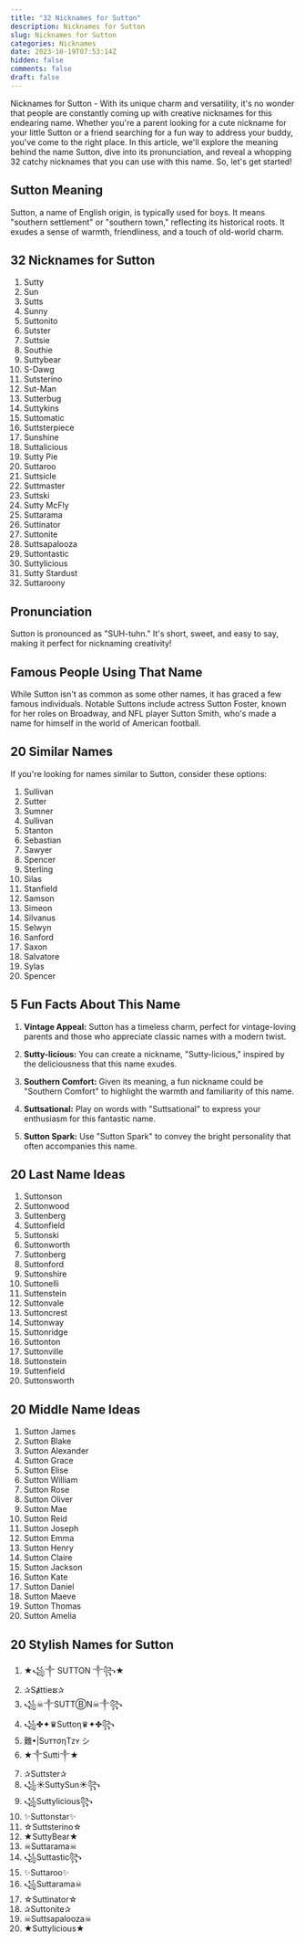 ```yaml
---
title: "32 Nicknames for Sutton"
description: Nicknames for Sutton
slug: Nicknames for Sutton
categories: Nicknames
date: 2023-10-19T07:53:14Z
hidden: false
comments: false
draft: false
---
```


Nicknames for Sutton - With its unique charm and versatility, it's no wonder that people are constantly coming up with creative nicknames for this endearing name. Whether you're a parent looking for a cute nickname for your little Sutton or a friend searching for a fun way to address your buddy, you've come to the right place. In this article, we'll explore the meaning behind the name Sutton, dive into its pronunciation, and reveal a whopping 32 catchy nicknames that you can use with this name. So, let's get started!

## Sutton Meaning

Sutton, a name of English origin, is typically used for boys. It means "southern settlement" or "southern town," reflecting its historical roots. It exudes a sense of warmth, friendliness, and a touch of old-world charm.

## 32 Nicknames for Sutton

1. Sutty
2. Sun
3. Sutts
4. Sunny
5. Suttonito
6. Sutster
7. Suttsie
8. Southie
9. Suttybear
10. S-Dawg
11. Sutsterino
12. Sut-Man
13. Sutterbug
14. Suttykins
15. Suttomatic
16. Suttsterpiece
17. Sunshine
18. Suttalicious
19. Sutty Pie
20. Suttaroo
21. Suttsicle
22. Suttmaster
23. Suttski
24. Sutty McFly
25. Suttarama
26. Suttinator
27. Suttonite
28. Suttsapalooza
29. Suttontastic
30. Suttylicious
31. Sutty Stardust
32. Suttaroony

## Pronunciation

Sutton is pronounced as "SUH-tuhn." It's short, sweet, and easy to say, making it perfect for nicknaming creativity!

## Famous People Using That Name

While Sutton isn't as common as some other names, it has graced a few famous individuals. Notable Suttons include actress Sutton Foster, known for her roles on Broadway, and NFL player Sutton Smith, who's made a name for himself in the world of American football.

## 20 Similar Names

If you're looking for names similar to Sutton, consider these options:
1. Sullivan
2. Sutter
3. Sumner
4. Sullivan
5. Stanton
6. Sebastian
7. Sawyer
8. Spencer
9. Sterling
10. Silas
11. Stanfield
12. Samson
13. Simeon
14. Silvanus
15. Selwyn
16. Sanford
17. Saxon
18. Salvatore
19. Sylas
20. Spencer

## 5 Fun Facts About This Name

1. **Vintage Appeal:** Sutton has a timeless charm, perfect for vintage-loving parents and those who appreciate classic names with a modern twist.

2. **Sutty-licious:** You can create a nickname, "Sutty-licious," inspired by the deliciousness that this name exudes.

3. **Southern Comfort:** Given its meaning, a fun nickname could be "Southern Comfort" to highlight the warmth and familiarity of this name.

4. **Suttsational:** Play on words with "Suttsational" to express your enthusiasm for this fantastic name.

5. **Sutton Spark:** Use "Sutton Spark" to convey the bright personality that often accompanies this name.

## 20 Last Name Ideas

1. Suttonson
2. Suttonwood
3. Suttenberg
4. Suttonfield
5. Suttonski
6. Suttonworth
7. Suttonberg
8. Suttonford
9. Suttonshire
10. Suttonelli
11. Suttenstein
12. Suttonvale
13. Suttoncrest
14. Suttonway
15. Suttonridge
16. Suttonton
17. Suttonville
18. Suttonstein
19. Suttenfield
20. Suttonsworth

## 20 Middle Name Ideas

1. Sutton James
2. Sutton Blake
3. Sutton Alexander
4. Sutton Grace
5. Sutton Elise
6. Sutton William
7. Sutton Rose
8. Sutton Oliver
9. Sutton Mae
10. Sutton Reid
11. Sutton Joseph
12. Sutton Emma
13. Sutton Henry
14. Sutton Claire
15. Sutton Jackson
16. Sutton Kate
17. Sutton Daniel
18. Sutton Maeve
19. Sutton Thomas
20. Sutton Amelia

## 20 Stylish Names for Sutton

1. ★꧁༒ SUTTON ༒꧂★
2. ✰Sⱥttieຮ✰
3. ꧁☠︎༒SUTTⒷN☠︎༒꧂
4. ꧁✤✦♛Sυttοη♛✦✤꧂
5. 難•|SυттσηTᴢʏ シ︎
6. ★༒Sutti༒★
7. ✰Suttster✰
8. ꧁☀SuttySun☀꧂
9. ꧁Suttylicious꧂
10. ✨Suttonstar✨
11. ☆Suttsterino☆
12. ★SuttyBear★
13. ☠Suttarama☠
14. ꧁Suttastic꧂
15. ✨Suttaroo✨
16. ꧁Suttarama☠
17. ☆Suttinator☆
18. ✰Suttonite✰
19. ☠Suttsapalooza☠
20. ★Suttylicious★